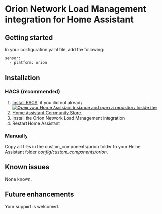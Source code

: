 # Orion Network Load Management integration for Home Assistant
## Getting started
In your configuration.yaml file, add the following:

```
sensor:
  - platform: orion
```

## Installation
### HACS (recommended)
1. [Install HACS](https://hacs.xyz/docs/setup/download), if you did not already
2. [![Open your Home Assistant instance and open a repository inside the Home Assistant Community Store.](https://my.home-assistant.io/badges/hacs_repository.svg)](https://my.home-assistant.io/redirect/hacs_repository/?owner=codyc1515&repository=ha-orion&category=integration)
3. Install the Orion Network Load Management integration
4. Restart Home Assistant

### Manually
Copy all files in the custom_components/orion folder to your Home Assistant folder *config/custom_components/orion*.

## Known issues
None known.

## Future enhancements
Your support is welcomed.
